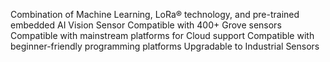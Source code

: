 Combination of Machine Learning, LoRa® technology, and pre-trained embedded AI Vision Sensor
Compatible with 400+ Grove sensors
Compatible with mainstream platforms for Cloud support
Compatible with beginner-friendly programming platforms
Upgradable to Industrial Sensors
